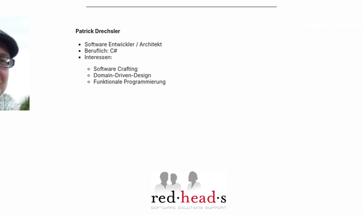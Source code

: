 <!-- .slide: data-background="images/railroad-tracks-163518_1280.jpg" -->

<h2 style="position: absolute; top: 70px; right: -150px; color: white; text-transform: none;">Railway Oriented Programming</h2>

<p style="position: absolute; top: 520px; right: -145px; color: #ccc; text-transform: none; text-align: right" class="my-shadow">Patrick Drechsler<br/>@drechsler<br/>Redheads Ltd.</p>

---

<img src="images/drechsler-profile.jpg" class="borderless" style="position: relative; top: 10px; left: -400px; height: 250px">

<div style="position: absolute; top: 100px; left: 200px; height: 1000px; width: 800px;">
  <h4>Patrick Drechsler</h4>
  <ul class="small-font">
    <li>Software Entwickler / Architekt</li>
    <li>Beruflich: C#</li>
    <li>Interessen:</li>
    <ul>
      <li>Software Crafting</li>
      <li>Domain-Driven-Design</li>
      <li>Funktionale Programmierung</li>
    </ul>
  </ul>
</div>

<div style="position: absolute; top: 500px; left: 400px">
  <img src="images/redheads-logo.png" class="borderless" style="height: 100px;">
</div>
